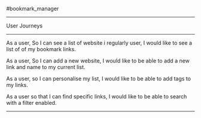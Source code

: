#bookmark_manager

_____________
User Journeys
_____________

As a user,
So I can see a list of website i regularly user,
I would like to see a list of of my bookmark links.

As a user,
So I can add a new website,
I would like to be able to add a new link and name to my current list.

As a user,
so I can personalise my list,
I would like to be able to add tags to my links.

As a user
so that I can find specific links,
I would like to be able to search with a filter enabled.

_____________
